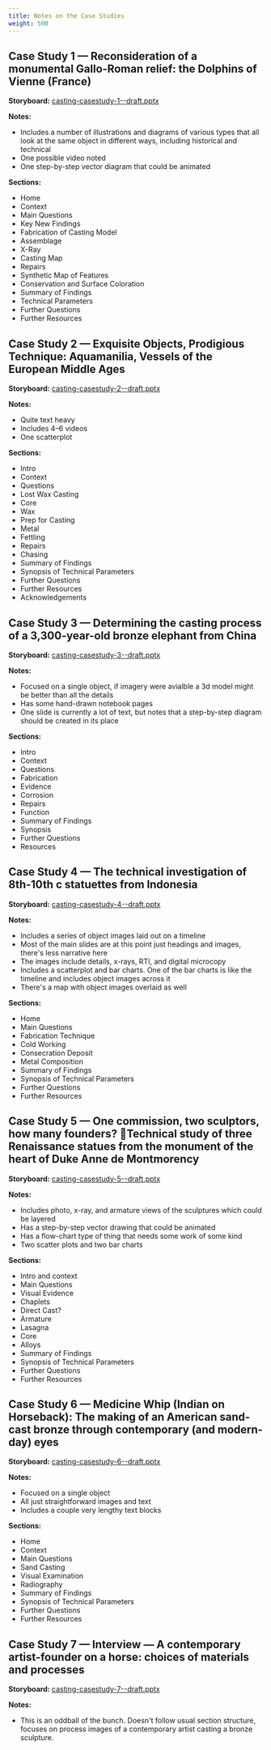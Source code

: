 ```yaml
---
title: Notes on the Case Studies
weight: 500
---
```


## Case Study 1 — Reconsideration of a monumental Gallo-Roman relief: the Dolphins of Vienne (France)

**Storyboard:** [casting-casestudy-1-\-draft.pptx](/downloads/case-study-storyboards/casting-casestudy-1--draft.pptx)

**Notes:**

- Includes a number of illustrations and diagrams of various types that all look at the same object in different ways, including historical and technical
- One possible video noted
- One step-by-step vector diagram that could be animated

**Sections:**

- Home
- Context
- Main Questions
- Key New Findings
- Fabrication of Casting Model
- Assemblage
- X-Ray
- Casting Map
- Repairs
- Synthetic Map of Features
- Conservation and Surface Coloration
- Summary of Findings
- Technical Parameters
- Further Questions
- Further Resources

## Case Study 2 — Exquisite Objects, Prodigious Technique: Aquamanilia, Vessels of the European Middle Ages

**Storyboard:** [casting-casestudy-2-\-draft.pptx](/downloads/case-study-storyboards/casting-casestudy-2--draft.pptx)

**Notes:**

- Quite text heavy
- Includes 4–6 videos
- One scatterplot

**Sections:**

- Intro
- Context
- Questions
- Lost Wax Casting
- Core
- Wax
- Prep for Casting
- Metal
- Fettling
- Repairs
- Chasing
- Summary of Findings
- Synopsis of Technical Parameters
- Further Questions
- Further Resources
- Acknowledgements

## Case Study 3 — Determining the casting process of a 3,300-year-old bronze elephant from China

**Storyboard:** [casting-casestudy-3-\-draft.pptx](/downloads/case-study-storyboards/casting-casestudy-3--draft.pptx)

**Notes:**

- Focused on a single object, if imagery were avialble a 3d model might be better than all the details
- Has some hand-drawn notebook pages
- One slide is currently a lot of text, but notes that a step-by-step diagram should be created in its place

**Sections:**

- Intro
- Context
- Questions
- Fabrication
- Evidence
- Corrosion
- Repairs
- Function
- Summary of Findings
- Synopsis
- Further Questions
- Resources

## Case Study 4 — The technical investigation of 8th-10th c statuettes from Indonesia

**Storyboard:** [casting-casestudy-4-\-draft.pptx](/downloads/case-study-storyboards/casting-casestudy-4--draft.pptx)

**Notes:**

- Includes a series of object images laid out on a timeline
- Most of the main slides are at this point just headings and images, there's less narrative here
- The images include details, x-rays, RTI, and digital microcopy
- Includes a scatterplot and bar charts. One of the bar charts is like the timeline and includes object images across it
- There's a map with object images overlaid as well

**Sections:**

- Home
- Main Questions
- Fabrication Technique
- Cold Working
- Consecration Deposit
- Metal Composition
- Summary of Findings
- Synopsis of Technical Parameters
- Further Questions
- Further Resources

## Case Study 5 — One commission, two sculptors, how many founders? Technical study of three Renaissance statues from the monument of the heart of Duke Anne de Montmorency

**Storyboard:** [casting-casestudy-5-\-draft.pptx](/downloads/case-study-storyboards/casting-casestudy-5--draft.pptx)

**Notes:**

- Includes photo, x-ray, and armature views of the sculptures which could be layered
- Has a step-by-step vector drawing that could be animated
- Has a flow-chart type of thing that needs some work of some kind
- Two scatter plots and two bar charts

**Sections:**

- Intro and context
- Main Questions
- Visual Evidence
- Chaplets
- Direct Cast?
- Armature
- Lasagna
- Core
- Alloys
- Summary of Findings
- Synopsis of Technical Parameters
- Further Questions
- Further Resources

## Case Study 6 — Medicine Whip (Indian on Horseback): The making of an American sand-cast bronze through contemporary (and modern-day) eyes

**Storyboard:** [casting-casestudy-6-\-draft.pptx](/downloads/case-study-storyboards/casting-casestudy-6--draft.pptx)

**Notes:**

- Focused on a single object
- All just straightforward images and text
- Includes a couple very lengthy text blocks

**Sections:**

- Home
- Context
- Main Questions
- Sand Casting
- Visual Examination
- Radiography
- Summary of Findings
- Synopsis of Technical Parameters
- Further Questions
- Further Resources

## Case Study 7 — Interview — A contemporary artist-founder on a horse: choices of materials and processes

**Storyboard:** [casting-casestudy-7-\-draft.pptx](/downloads/case-study-storyboards/casting-casestudy-7--draft.pptx)

**Notes:**

- This is an oddball of the bunch. Doesn't follow usual section structure, focuses on process images of a contemporary artist casting a bronze sculpture.
